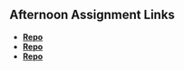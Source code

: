 ## Afternoon Assignment Links

* **[Repo](https://github.com/Levi-T2/cowboyBurger_C)**
* **[Repo](https://github.com/Levi-T2/csharp_gregslist)**
* **[Repo](https://github.com/Levi-T2/<ASSIGNMENT_REPO>)**

